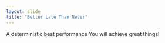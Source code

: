 ```yaml
---
layout: slide
title: "Better Late Than Never"
---
```

A deterministic best performance
You will achieve great things!
